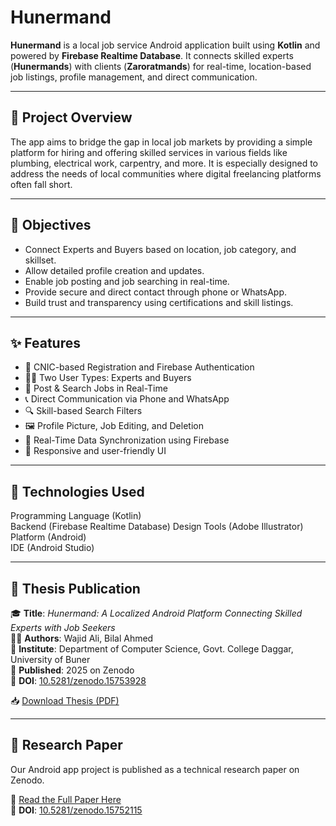 # Hunermand

**Hunermand** is a local job service Android application built using **Kotlin** and powered by **Firebase Realtime Database**. It connects skilled experts (**Hunermands**) with clients (**Zaroratmands**) for real-time, location-based job listings, profile management, and direct communication.

---

## 📱 Project Overview

The app aims to bridge the gap in local job markets by providing a simple platform for hiring and offering skilled services in various fields like plumbing, electrical work, carpentry, and more. It is especially designed to address the needs of local communities where digital freelancing platforms often fall short.

---

## 🎯 Objectives

- Connect Experts and Buyers based on location, job category, and skillset.
- Allow detailed profile creation and updates.
- Enable job posting and job searching in real-time.
- Provide secure and direct contact through phone or WhatsApp.
- Build trust and transparency using certifications and skill listings.

---

## ✨ Features

- 🔐 CNIC-based Registration and Firebase Authentication
- 👨‍🔧 Two User Types: Experts and Buyers
- 📝 Post & Search Jobs in Real-Time
- 📞 Direct Communication via Phone and WhatsApp
- 🔍 Skill-based Search Filters
- 🖼 Profile Picture, Job Editing, and Deletion
- 🔄 Real-Time Data Synchronization using Firebase
- 📱 Responsive and user-friendly UI

---

## 🧰 Technologies Used

 Programming Language (Kotlin)                   
 Backend              (Firebase Realtime Database) 
 Design Tools         (Adobe Illustrator)         
 Platform             (Android)                  
 IDE                  (Android Studio)           
 
---
## 📄 Thesis Publication

🎓 **Title**: *Hunermand: A Localized Android Platform Connecting Skilled Experts with Job Seekers*  
👨‍💻 **Authors**: Wajid Ali, Bilal Ahmed  
🏫 **Institute**: Department of Computer Science, Govt. College Daggar, University of Buner  
📅 **Published**: 2025 on Zenodo  
🔗 **DOI**: [10.5281/zenodo.15753928](https://doi.org/10.5281/zenodo.15753928)

📥 [Download Thesis (PDF)](https://doi.org/10.5281/zenodo.15753928)

---

## 📄 Research Paper

Our Android app project is published as a technical research paper on Zenodo.

🔗 [Read the Full Paper Here](https://doi.org/10.5281/zenodo.15752115)  
📖 **DOI**: [10.5281/zenodo.15752115](https://doi.org/10.5281/zenodo.15752115)





